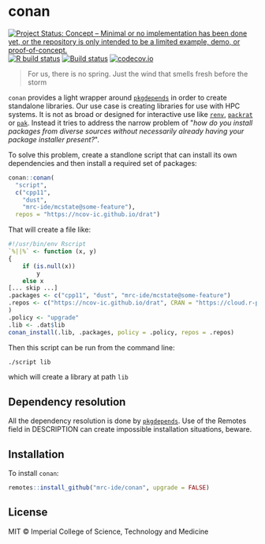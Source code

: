# conan

<!-- badges: start -->
[![Project Status: Concept – Minimal or no implementation has been done yet, or the repository is only intended to be a limited example, demo, or proof-of-concept.](https://www.repostatus.org/badges/latest/concept.svg)](https://www.repostatus.org/#concept)
[![R build status](https://github.com/mrc-ide/conan/workflows/R-CMD-check/badge.svg)](https://github.com/mrc-ide/conan/actions)
[![Build status]()](https://buildkite.com/mrc-ide/mrcide/conan?branch=main)
[![codecov.io](https://codecov.io/github/mrc-ide/conan/coverage.svg?branch=main)](https://codecov.io/github/mrc-ide/conan?branch=main)
<!-- badges: end -->

> For us, there is no spring. Just the wind that smells fresh before the storm

`conan` provides a light wrapper around [`pkgdepends`](https://r-lib.github.io/pkgdepends/) in order to create standalone libraries. Our use case is creating libraries for use with HPC systems. It is not as broad or designed for interactive use like [`renv`](https://rstudio.github.io/renv/articles/renv.html), [`packrat`](https://rstudio.github.io/packrat/) or [`pak`](https://rstudio.github.io/packrat/). Instead it tries to address the narrow problem of "*how do you install packages from diverse sources without necessarily already having your package installer present?*".

To solve this problem, create a standlone script that can install its own dependencies and then install a required set of packages:


```r
conan::conan(
  "script",
  c("cpp11",
    "dust",
    "mrc-ide/mcstate@some-feature"),
  repos = "https://ncov-ic.github.io/drat")
```

That will create a file like:

```r
#!/usr/bin/env Rscript
`%||%` <- function (x, y)
{
    if (is.null(x))
        y
    else x
[... skip ...]
.packages <- c("cpp11", "dust", "mrc-ide/mcstate@some-feature")
.repos <- c("https://ncov-ic.github.io/drat", CRAN = "https://cloud.r-project.org"
)
.policy <- "upgrade"
.lib <- .dat$lib
conan_install(.lib, .packages, policy = .policy, repos = .repos)
```

Then this script can be run from the command line:

```bash
./script lib
```

which will create a library at path `lib`



## Dependency resolution

All the dependency resolution is done by [`pkgdepends`](https://r-lib.github.io/pkgdepends/). Use of the Remotes field in DESCRIPTION can create impossible installation situations, beware.

## Installation

To install `conan`:

```r
remotes::install_github("mrc-ide/conan", upgrade = FALSE)
```

## License

MIT © Imperial College of Science, Technology and Medicine
